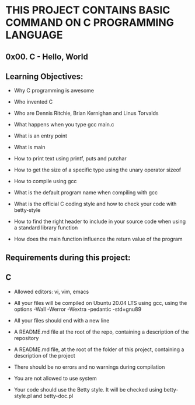 # THIS PROJECT CONTAINS BASIC COMMAND ON C PROGRAMMING LANGUAGE

## 0x00. C - Hello, World

## Learning Objectives:

- Why C programming is awesome

- Who invented C

- Who are Dennis Ritchie, Brian Kernighan and Linus Torvalds

- What happens when you type gcc main.c

- What is an entry point

- What is main

- How to print text using printf, puts and putchar

- How to get the size of a specific type using the unary operator sizeof

- How to compile using gcc

- What is the default program name when compiling with gcc

- What is the official C coding style and how to check your code with betty-style

- How to find the right header to include in your source code when using a standard library function

- How does the main function influence the return value of the program

## Requirements during this project:

## C

- Allowed editors: vi, vim, emacs

- All your files will be compiled on Ubuntu 20.04 LTS using gcc, using the options -Wall -Werror -Wextra -pedantic -std=gnu89

- All your files should end with a new line

- A README.md file at the root of the repo, containing a description of the repository

- A README.md file, at the root of the folder of this project, containing a description of the project

- There should be no errors and no warnings during compilation

- You are not allowed to use system

- Your code should use the Betty style. It will be checked using betty-style.pl and betty-doc.pl
